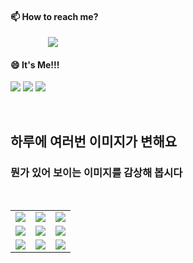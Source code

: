 #### 📫 How to reach me?
<a href="mailto:thquddnr123@gmail.com">
    <img 
        src="https://img.shields.io/badge/Gmail-d14836?style=flat-square&logo=Gmail&logoColor=white&link=mailto:thquddnr123@gmail.com"
        style="height : auto; margin-left : 60px; margin-right : 60px;"/>
</a>

#### 😄 It's Me!!!

<a href="https://cybecho.notion.site/SBU-s-Archives-854ccd3338c2456a867956f26143998a" target="_blank"><img src="https://img.shields.io/badge/Portfolio-303030?style=for-the-badge&logo=Notion&logoColor=white"/></a>
<a href="https://www.instagram.com/junk_warrior_vintage/" target="_blank"><img src="https://img.shields.io/badge/@junk_warrir_vintage-E4405F?style=for-the-badge&logo=Instagram&logoColor=white"/></a>
<a href="https://www.behance.net/thquddnr125654" target="_blank"><img src="https://img.shields.io/badge/Behance-1769FF?style=for-the-badge&logo=Behance&logoColor=white"/></a>

</br>

## 하루에 여러번 이미지가 변해요
### 뭔가 있어 보이는 이미지를 감상해 봅시다

<!--
마크업 바로보기 사이트
https://dillinger.io/ 
-->
 <br/> <table>
<tr>
<td><img src='https://www.random-art.org/img/large/416493.jpg'></td>
<td><img src='https://www.random-art.org/img/large/415796.jpg'></td>
<td><img src='https://www.random-art.org/img/large/415701.jpg'></td>
</tr>
<tr>
<td><img src='https://www.random-art.org/img/large/415602.jpg'></td>
<td><img src='https://www.random-art.org/img/large/416379.jpg'></td>
<td><img src='https://www.random-art.org/img/large/416909.jpg'></td>
</tr>
<tr>
<td><img src='https://www.random-art.org/img/large/417278.jpg'></td>
<td><img src='https://www.random-art.org/img/large/417071.jpg'></td>
<td><img src='https://www.random-art.org/img/large/416225.jpg'></td>
</tr>
</table>
